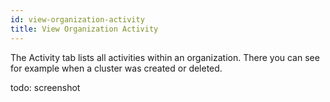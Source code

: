 ```yaml
---
id: view-organization-activity
title: View Organization Activity
---
```


The Activity tab lists all activities within an organization. There you can see for example when a cluster was created or deleted.

todo: screenshot
